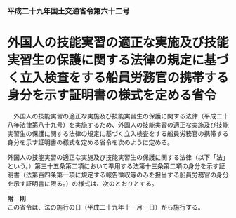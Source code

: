 ### 平成二十九年国土交通省令第六十二号  
# 外国人の技能実習の適正な実施及び技能実習生の保護に関する法律の規定に基づく立入検査をする船員労務官の携帯する身分を示す証明書の様式を定める省令  
　外国人の技能実習の適正な実施及び技能実習生の保護に関する法律（平成二十八年法律第八十九号）を実施するため、外国人の技能実習の適正な実施及び技能実習生の保護に関する法律の規定に基づく立入検査をする船員労務官の携帯する身分を示す証明書の様式を定める省令を次のように定める。  
  
外国人の技能実習の適正な実施及び技能実習生の保護に関する法律（以下「法」という。）第三十五条第二項において準用する法第十三条第二項の身分を示す証明書（法第百四条第一項に規定する報告徴収等のみを担当する船員労務官の身分を示す証明書に限る。）の様式は、次のとおりとする。  

            
            
**附　則**  
この省令は、法の施行の日（平成二十九年十一月一日）から施行する。  
  
